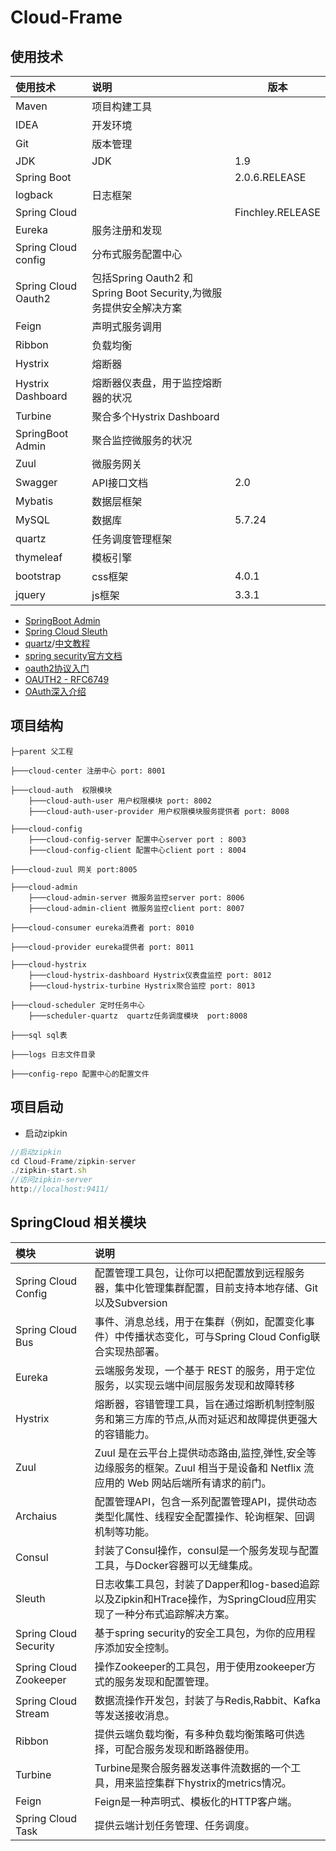# Cloud-Frame

## 使用技术

| 使用技术 | 说明      |版本|
|:--------|:-------------|-------------|
| Maven | 项目构建工具 ||
| IDEA |开发环境 ||
| Git |版本管理 ||
| JDK |JDK |1.9|
|Spring Boot||2.0.6.RELEASE|
|logback|日志框架||
|Spring Cloud||Finchley.RELEASE|
|Eureka|服务注册和发现||
|Spring Cloud config |分布式服务配置中心||
|Spring Cloud Oauth2|包括Spring Oauth2 和 Spring Boot Security,为微服务提供安全解决方案||
|Feign|声明式服务调用||
|Ribbon|负载均衡||
|Hystrix|熔断器||
|Hystrix Dashboard|熔断器仪表盘，用于监控熔断器的状况|
|Turbine|聚合多个Hystrix Dashboard||
|SpringBoot Admin|聚合监控微服务的状况||
|Zuul|微服务网关||
|Swagger |API接口文档|2.0|
|Mybatis|数据层框架||
|MySQL|数据库|5.7.24|
|quartz|任务调度管理框架||
|thymeleaf|模板引擎||
|bootstrap|css框架|4.0.1|
|jquery|js框架|3.3.1|
* [SpringBoot Admin](http://codecentric.github.io/spring-boot-admin/2.0.0/)
* [Spring Cloud Sleuth](https://cloud.spring.io/spring-cloud-sleuth/single/spring-cloud-sleuth.html)
* [quartz](http://www.quartz-scheduler.org/documentation/quartz-2.2.x/configuration/)/[中文教程](https://www.w3cschool.cn/quartz_doc/quartz_doc-kixe2cq3.html)
* [spring security官方文档](https://docs.spring.io/spring-security/site/docs/5.2.0.BUILD-SNAPSHOT/reference/htmlsingle/)
* [oauth2协议入门](https://www.jianshu.com/p/6392420faf99)
* [OAUTH2 - RFC6749](https://tools.ietf.org/html/rfc6749#section-1.1)
* [OAuth深入介绍](https://www.cnblogs.com/Wddpct/p/8976480.html)




## 项目结构
```
├─parent 父工程

├───cloud-center 注册中心 port: 8001

├───cloud-auth  权限模块
    ├───cloud-auth-user 用户权限模块 port: 8002
    ├───cloud-auth-user-provider 用户权限模块服务提供者 port: 8008

├───cloud-config
    ├───cloud-config-server 配置中心server port : 8003
    ├───cloud-config-client 配置中心client port : 8004

├───cloud-zuul 网关 port:8005

├───cloud-admin
    ├───cloud-admin-server 微服务监控server port: 8006
    ├───cloud-admin-client 微服务监控client port: 8007
    
├───cloud-consumer eureka消费者 port: 8010

├───cloud-provider eureka提供者 port: 8011

├───cloud-hystrix
    ├───cloud-hystrix-dashboard Hystrix仪表盘监控 port: 8012
    ├───cloud-hystrix-turbine Hystrix聚合监控 port: 8013
    
├───cloud-scheduler 定时任务中心 
    ├───scheduler-quartz  quartz任务调度模块  port:8008
    
├───sql sql表

├───logs 日志文件目录

├───config-repo 配置中心的配置文件
```

## 
## 项目启动 
* 启动zipkin
```javascript
//启动zipkin
cd Cloud-Frame/zipkin-server
./zipkin-start.sh
//访问zipkin-server
http://localhost:9411/
```

## SpringCloud 相关模块

| 模块 | 说明      |
|:--------| :-------------|
|Spring Cloud Config | 配置管理工具包，让你可以把配置放到远程服务器，集中化管理集群配置，目前支持本地存储、Git以及Subversion|
|Spring Cloud Bus|事件、消息总线，用于在集群（例如，配置变化事件）中传播状态变化，可与Spring Cloud Config联合实现热部署。|
|Eureka|云端服务发现，一个基于 REST 的服务，用于定位服务，以实现云端中间层服务发现和故障转移|
|Hystrix|熔断器，容错管理工具，旨在通过熔断机制控制服务和第三方库的节点,从而对延迟和故障提供更强大的容错能力。|
|Zuul|Zuul 是在云平台上提供动态路由,监控,弹性,安全等边缘服务的框架。Zuul 相当于是设备和 Netflix 流应用的 Web 网站后端所有请求的前门。|
|Archaius|配置管理API，包含一系列配置管理API，提供动态类型化属性、线程安全配置操作、轮询框架、回调机制等功能。|
|Consul|封装了Consul操作，consul是一个服务发现与配置工具，与Docker容器可以无缝集成。|
|Sleuth|日志收集工具包，封装了Dapper和log-based追踪以及Zipkin和HTrace操作，为SpringCloud应用实现了一种分布式追踪解决方案。|
|Spring Cloud Security|基于spring security的安全工具包，为你的应用程序添加安全控制。|
|Spring Cloud Zookeeper|操作Zookeeper的工具包，用于使用zookeeper方式的服务发现和配置管理。|
|Spring Cloud Stream|数据流操作开发包，封装了与Redis,Rabbit、Kafka等发送接收消息。|
|Ribbon|提供云端负载均衡，有多种负载均衡策略可供选择，可配合服务发现和断路器使用。|
|Turbine|Turbine是聚合服务器发送事件流数据的一个工具，用来监控集群下hystrix的metrics情况。|
|Feign|Feign是一种声明式、模板化的HTTP客户端。|
|Spring Cloud Task|提供云端计划任务管理、任务调度。|